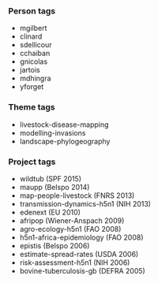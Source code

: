 ### Person tags
* mgilbert
* clinard
* sdellicour
* cchaiban
* gnicolas
* jartois
* mdhingra
* yforget
 
### Theme tags
* livestock-disease-mapping
* modelling-invasions
* landscape-phylogeography

### Project tags
* wildtub (SPF 2015)
* maupp (Belspo 2014)
* map-people-livestock (FNRS 2013)
* transmission-dynamics-h5n1 (NIH 2013)
* edenext (EU 2010)
* afripop (Wiener-Anspach 2009)
* agro-ecology-h5n1 (FAO 2008)
* h5n1-africa-epidemiology (FAO 2008)
* epistis (Belspo 2006)
* estimate-spread-rates (USDA 2006)
* risk-assessment-h5n1 (NIH 2006)
* bovine-tuberculosis-gb (DEFRA 2005)
